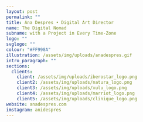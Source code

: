 ```yaml
---
layout: post
permalink: ""
title: Ana Despres • Digital Art Director
name: The Digital Nomad
subname: with a Project in Every Time-Zone
logo: ""
svglogo: ""
colour: "#FF998A"
illustration: /assets/img/uploads/anadespres.gif
intro_paragraph: ""
sections:
  clients:
    client: /assets/img/uploads/iberostar_logo.png
    client2: /assets/img/uploads/natura_logo.png
    client3: /assets/img/uploads/xulu_logo.png
    client4: /assets/img/uploads/marriot_logo.png
    client5: /assets/img/uploads/clinique_logo.png
website: anadespres.com
imstagram: anidespres
---
```

